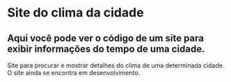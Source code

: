# Site do clima da cidade
## Aqui você pode ver o código de um site para exibir informações do tempo de uma cidade.
 Site para procurar e mostrar detalhes do clima de uma determinada cidade.
 O site ainda se encontra em desenvolvimento.
